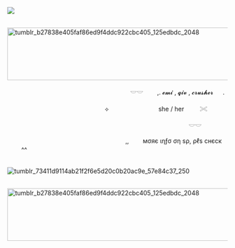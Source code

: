 ![](https://komarev.com/ghpvc/?username=litteryzu&color=b2b8c2&style=plastic&label=coolios)



 

 &nbsp; &nbsp; &nbsp; &nbsp; &nbsp; &nbsp; &nbsp; &nbsp; &nbsp; &nbsp; &nbsp; &nbsp; &nbsp; &nbsp;<img width="600" height="120" alt="tumblr_b27838e405faf86ed9f4ddc922cbc405_125edbdc_2048" src="https://github.com/user-attachments/assets/38f8b22d-5502-433b-85f6-55871597e0cb" />


 



&nbsp; &nbsp; &nbsp; &nbsp; &nbsp; &nbsp; &nbsp; &nbsp; &nbsp; &nbsp; &nbsp; &nbsp; &nbsp; &nbsp; &nbsp; &nbsp; &nbsp; &nbsp; &nbsp; 　 　　 　 　　 　　 𓎟𓎟         　　,. 𝓮𝓶𝓲 , 𝓺𝓲𝓿 , 𝓬𝓻𝓾𝓼𝓱𝓮𝓻  　  .  

 　
 &nbsp; &nbsp; &nbsp; &nbsp; &nbsp; &nbsp; &nbsp; &nbsp; &nbsp; &nbsp; &nbsp; &nbsp; &nbsp; &nbsp; &nbsp; &nbsp; &nbsp; &nbsp; &nbsp; &nbsp; &nbsp; &nbsp; &nbsp; &nbsp; &nbsp; &nbsp; ⟡ 　 　　　 　　 　she / her  　　 𓏵　

　  &nbsp; &nbsp; &nbsp; &nbsp; &nbsp; &nbsp; &nbsp; &nbsp; &nbsp; &nbsp; &nbsp; &nbsp; &nbsp; &nbsp; &nbsp; &nbsp; &nbsp; &nbsp; &nbsp; &nbsp;&nbsp; &nbsp; &nbsp; &nbsp; &nbsp; &nbsp; &nbsp; &nbsp; &nbsp; &nbsp; &nbsp; &nbsp; &nbsp; &nbsp; &nbsp; &nbsp; &nbsp; &nbsp; &nbsp; &nbsp;   　     　     　     　　 𓎟𓎟       




 &nbsp; &nbsp; &nbsp; &nbsp; &nbsp; &nbsp; &nbsp; &nbsp; &nbsp; &nbsp; &nbsp; &nbsp; &nbsp; &nbsp; &nbsp; &nbsp; &nbsp; &nbsp;  &nbsp; &nbsp; &nbsp; &nbsp; &nbsp; &nbsp; &nbsp; &nbsp; &nbsp; &nbsp; &nbsp; &nbsp; &nbsp; &nbsp; &nbsp;　,,　　 мσяє ιηƒσ ση ѕρ, ρℓѕ cнєcк 　　  ^^


 &nbsp; &nbsp; &nbsp; &nbsp; &nbsp; &nbsp; &nbsp; &nbsp; &nbsp; &nbsp; &nbsp; &nbsp; &nbsp; &nbsp; &nbsp; &nbsp; &nbsp; &nbsp; &nbsp; &nbsp; &nbsp; &nbsp; &nbsp; &nbsp; &nbsp; &nbsp; &nbsp; &nbsp; &nbsp; &nbsp;  &nbsp; &nbsp; &nbsp; &nbsp; &nbsp;  &nbsp; &nbsp; &nbsp; &nbsp; &nbsp;  ![tumblr_73411d9114ab21f2f6e5d20c0b20ac9e_57e84c37_250](https://github.com/user-attachments/assets/005d4da6-05ee-495c-9212-08e3c8ee15ec)






 &nbsp; &nbsp; &nbsp; &nbsp; &nbsp; &nbsp; &nbsp; &nbsp; &nbsp; &nbsp; &nbsp; &nbsp; &nbsp; &nbsp;<img width="600" height="120" alt="tumblr_b27838e405faf86ed9f4ddc922cbc405_125edbdc_2048" src="https://github.com/user-attachments/assets/38f8b22d-5502-433b-85f6-55871597e0cb" />
